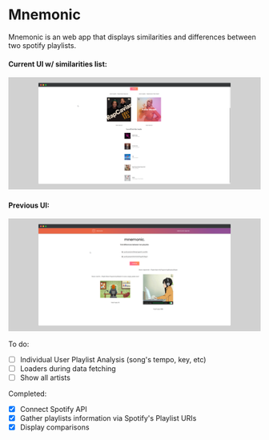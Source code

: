 # Mnemonic

Mnemonic is an web app that displays similarities and differences between two spotify playlists.

#### Current UI w/ similarities list:
![alt text](https://github.com/jason-li-z/mnemonic/blob/master/logo/mockup2.png)


#### Previous UI: 
![alt text](https://github.com/jason-li-z/mnemonic/blob/master/logo/mockup.png)


To do:
- [ ] Individual User Playlist Analysis (song's tempo, key, etc)
- [ ] Loaders during data fetching
- [ ] Show all artists

Completed:
- [x] Connect Spotify API
- [x] Gather playlists information via Spotify's Playlist URIs
- [x] Display comparisons
